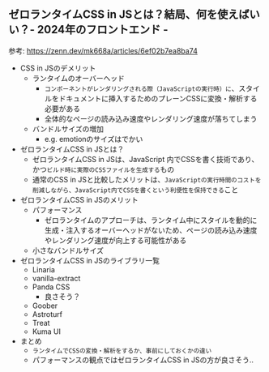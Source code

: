 ## ゼロランタイムCSS in JSとは？結局、何を使えばいい？- 2024年のフロントエンド -

参考: https://zenn.dev/mk668a/articles/6ef02b7ea8ba74

- CSS in JSのデメリット
  - ランタイムのオーバーヘッド
    - `コンポーネントがレンダリングされる際（JavaScriptの実行時）に`、スタイルをドキュメントに挿入するためのプレーンCSSに変換・解析する必要がある
    - 全体的なページの読み込み速度やレンダリング速度が落ちてしまう
  - バンドルサイズの増加
    - e.g. emotionのサイズはでかい
- ゼロランタイムCSS in JSとは？
  - ゼロランタイムCSS in JSは、JavaScript 内でCSSを書く技術であり、かつ`ビルド時に実際のCSSファイルを生成する`もの
  - 通常のCSS in JSと比較したメリットは、`JavaScriptの実行時間のコストを削減しながら、JavaScript内でCSSを書くという利便性を保持できる`こと
- ゼロランタイムCSS in JSのメリット
  - パフォーマンス
    - ゼロランタイムのアプローチは、ランタイム中にスタイルを動的に生成・注入するオーバーヘッドがないため、ページの読み込み速度やレンダリング速度が向上する可能性がある
  - 小さなバンドルサイズ
- ゼロランタイムCSS in JSのライブラリ一覧
  - Linaria
  - vanilla-extract
  - Panda CSS
    - 良さそう？
  - Goober
  - Astroturf
  - Treat
  - Kuma UI
- まとめ
  - `ランタイムでCSSの変換・解析をするか、事前にしておくかの違い`
  - パフォーマンスの観点ではゼロランタイムCSS in JSの方が良さそう..

##